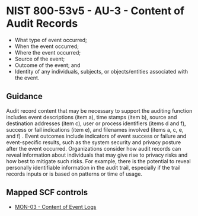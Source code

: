 # NIST 800-53v5 - AU-3 - Content of Audit Records
- What type of event occurred;
- When the event occurred;
- Where the event occurred;
- Source of the event;
- Outcome of the event; and
- Identity of any individuals, subjects, or objects/entities associated with the event.
## Guidance
Audit record content that may be necessary to support the auditing function includes event descriptions (item a), time stamps (item b), source and destination addresses (item c), user or process identifiers (items d and f), success or fail indications (item e), and filenames involved (items a, c, e, and f) . Event outcomes include indicators of event success or failure and event-specific results, such as the system security and privacy posture after the event occurred. Organizations consider how audit records can reveal information about individuals that may give rise to privacy risks and how best to mitigate such risks. For example, there is the potential to reveal personally identifiable information in the audit trail, especially if the trail records inputs or is based on patterns or time of usage.
## Mapped SCF controls
- [MON-03 - Content of Event Logs](../scf/mon-03-contentofeventlogs.md)